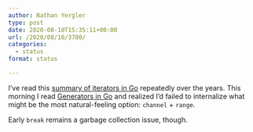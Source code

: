 ```yaml
---
author: Nathan Yergler
type: post
date: 2020-08-10T15:35:11+00:00
url: /2020/08/10/3780/
categories:
  - status
format: status

---
```

I&#8217;ve read this [summary of iterators in Go][1] repeatedly over the years. This morning I read [Generators in Go][2] and realized I&#8217;d failed to internalize what might be the most natural-feeling option: `channel` + `range`.

Early `break` remains a garbage collection issue, though.

 [1]: https://ewencp.org/blog/golang-iterators/index.html
 [2]: https://blog.haardiek.org/generators-in-go